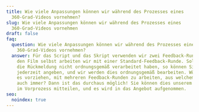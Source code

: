 ```yaml
---
title: Wie viele Anpassungen können wir während des Prozesses eines
  360-Grad-Videos vornehmen?
slug: Wie viele Anpassungen können wir während des Prozesses eines
  360-Grad-Videos vornehmen
draft: false
faq:
  question: Wie viele Anpassungen können wir während des Prozesses eines
    360-Grad-Videos vornehmen?
  answer: Für das Script und das Skript verwenden wir zwei Feedback-Runden. Für
    den Film selbst arbeiten wir mit einer Standard-Feedback-Runde. Sollten wir
    die Rückmeldung nicht ordnungsgemäß verarbeitet haben, so können Sie dies
    jederzeit angeben, und wir werden dies ordnungsgemäß bearbeiten. Würden Sie
    es vorziehen, mit mehreren Feedback-Runden zu arbeiten, aus welchem Grund
    auch immer? Dann ist das durchaus möglich! Sie können dies unserem Berater
    im Vorprozess mitteilen, und es wird in das Angebot aufgenommen.
seo:
  noindex: true
---
```

